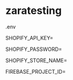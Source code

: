 # zaratesting
.env 


SHOPIFY_API_KEY=

SHOPIFY_PASSWORD=

SHOPIFY_STORE_NAME=

FIREBASE_PROJECT_ID=

